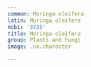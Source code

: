 ```yaml
---
common: Moringa oleifera
latin: Moringa oleifera
ncbi: '3735'
title: Moringa oleifera
group: Plants and Fungi
image: .na.character

---
```

